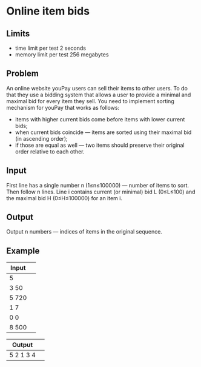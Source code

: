 # Online item bids
## Limits
- time limit per test 2 seconds
- memory limit per test 256 megabytes
## Problem
An online website youPay users can sell their items to other users. To do that they use a bidding system that allows a user to provide a minimal and maximal bid for every item they sell.
You need to implement sorting mechanism for youPay that works as follows:
- items with higher current bids come before items with lower current bids;
- when current bids coincide — items are sorted using their maximal bid (in ascending order);
- if those are equal as well — two items should preserve their original order relative to each other.

## Input
First line has a single number n (1≤n≤100000) — number of items to sort. Then follow n lines. Line i contains current (or minimal) bid L (0≤L≤100) and the maximal bid H (0≤H≤100000) for an item i.
## Output
Output n numbers — indices of items in the original sequence.
## Example
| Input | |              
| ------ | ------ |
|5|
|3 50|
|5 720|
|1 7|
|0 0|
|8 500|

| Output | |              
| ------ | ------ |
|5 2 1 3 4|


